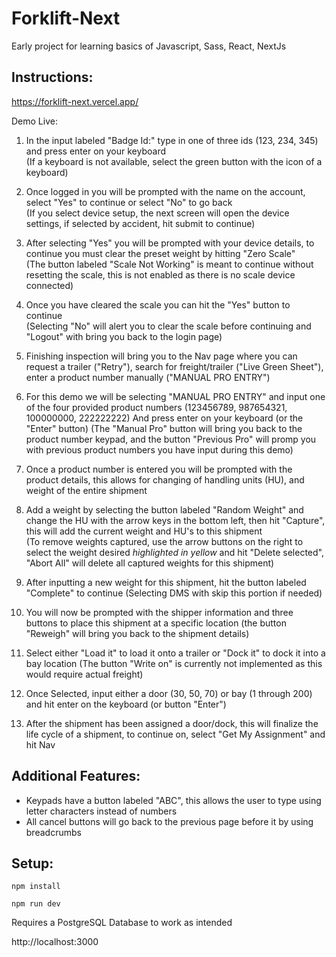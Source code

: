 # Forklift-Next

Early project for learning basics of Javascript, Sass, React, NextJs

## Instructions:
https://forklift-next.vercel.app/

Demo Live:
1. In the input labeled "Badge Id:" type in one of three ids (123, 234, 345) and press enter on your keyboard</br>
(If a keyboard is not available, select the green button with the icon of a keyboard)

2. Once logged in you will be prompted with the name on the account, select "Yes" to continue or select "No" to go back</br>
(If you select device setup, the next screen will open the device settings, if selected by accident, hit submit to continue)

3. After selecting "Yes" you will be prompted with your device details, to continue you must clear the preset weight by hitting "Zero Scale"</br>
(The button labeled "Scale Not Working" is meant to continue without resetting the scale, this is not enabled as there is no scale device connected)

4. Once you have cleared the scale you can hit the "Yes" button to continue</br>
(Selecting "No" will alert you to clear the scale before continuing and "Logout" with bring you back to the login page)

6. Finishing inspection will bring you to the Nav page where you can request a trailer ("Retry"), search for freight/trailer ("Live Green Sheet"), enter a product number manually ("MANUAL PRO ENTRY")

5. For this demo we will be selecting "MANUAL PRO ENTRY" and input one of the four provided product numbers (123456789, 987654321, 100000000, 222222222) And press enter on your keyboard (or the "Enter" button)
(The "Manual Pro" button will bring you back to the product number keypad, and the button "Previous Pro" will promp you with previous product numbers you have input during this demo)

6. Once a product number is entered you will be prompted with the product details, this allows for changing of handling units (HU), and weight of the entire shipment

7. Add a weight by selecting the button labeled "Random Weight" and change the HU with the arrow keys in the bottom left, then hit "Capture", this will add the current weight and HU's to this shipment</br>
(To remove weights captured, use the arrow buttons on the right to select the weight desired *highlighted in yellow* and hit "Delete selected", "Abort All" will delete all captured weights for this shipment)

8. After inputting a new weight for this shipment, hit the button labeled "Complete" to continue
(Selecting DMS with skip this portion if needed)

9. You will now be prompted with the shipper information and three buttons to place this shipment at a specific location
(the button "Reweigh" will bring you back to the shipment details)

10. Select either "Load it" to load it onto a trailer or "Dock it" to dock it into a bay location
(The button "Write on" is currently not implemented as this would require actual freight)

11. Once Selected, input either a door (30, 50, 70) or bay (1 through 200) and hit enter on the keyboard (or button "Enter")

12. After the shipment has been assigned a door/dock, this will finalize the life cycle of a shipment, to continue on, select "Get My Assignment" and hit Nav

## Additional Features:
- Keypads have a button labeled "ABC", this allows the user to type using letter characters instead of numbers
- All cancel buttons will go back to the previous page before it by using breadcrumbs

## Setup:
```
npm install
```
```
npm run dev
```
Requires a PostgreSQL Database to work as intended </br>

http://localhost:3000
